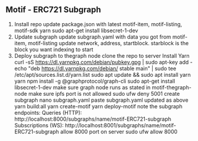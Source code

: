 ## Motif - ERC721 Subgraph

1. Install repo
    update package.json with latest motif-item, motif-listing, motif-sdk
    yarn 
    sudo apt-get install libsecret-1-dev
2. Update subgraph 
    update subgraph.yaml with data you got from motif-item, motif-listing
        update network, address, startblock. 
        starblock is the block you want indexing to start
3. Deploy subgraph to thegraph node
    clone the repo to server
    Install Yarn
        curl -sS https://dl.yarnpkg.com/debian/pubkey.gpg | sudo apt-key add -
        echo "deb https://dl.yarnpkg.com/debian/ stable main" | sudo tee /etc/apt/sources.list.d/yarn.list
        sudo apt update && sudo apt install yarn
        yarn 
        npm install -g @graphprotocol/graph-cli
        sudo apt-get install libsecret-1-dev
    make sure graph node runs as stated in motif-thegraph-node
    make sure ipfs port is not allowed
        sudo ufw deny 5001 
    create subgraph
        nano subgraph.yaml
        paste subgraph.yaml updated as above
    yarn build:all
    yarn create-motif
    yarn deploy-motif
    note the subgraph endpoints: 
        Queries (HTTP):     http://localhost:8000/subgraphs/name/motif-ERC721-subgraph
        Subscriptions (WS): http://localhost:8001/subgraphs/name/motif-ERC721-subgraph
    allow 8000 port on server
        sudo ufw allow 8000

 